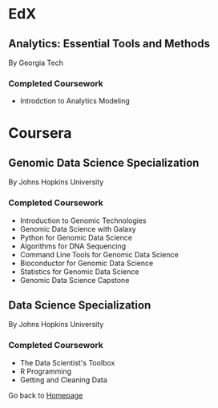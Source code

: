 # EdX

## Analytics: Essential Tools and Methods
By Georgia Tech

### Completed Coursework
* Introdction to Analytics Modeling

# Coursera

## Genomic Data Science Specialization
By Johns Hopkins University

### Completed Coursework
* Introduction to Genomic Technologies
* Genomic Data Science with Galaxy
* Python for Genomic Data Science
* Algorithms for DNA Sequencing
* Command Line Tools for Genomic Data Science
* Bioconductor for Genomic Data Science
* Statistics for Genomic Data Science
* Genomic Data Science Capstone

## Data Science Specialization
By Johns Hopkins University

### Completed Coursework
* The Data Scientist's Toolbox
* R Programming
* Getting and Cleaning Data



Go back to [Homepage](https://ptmenchavez.github.io/ptmenchavez-github.io/)
